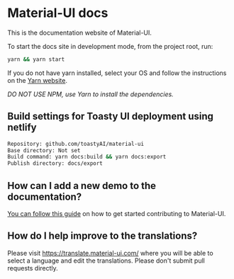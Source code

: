 # Material-UI docs

This is the documentation website of Material-UI.

To start the docs site in development mode, from the project root, run:

```sh
yarn && yarn start
```

If you do not have yarn installed, select your OS and follow the instructions on the [Yarn website](https://yarnpkg.com/lang/en/docs/install/#mac-stable).

*DO NOT USE NPM, use Yarn to install the dependencies.*

## Build settings for Toasty UI deployment using netlify

```sh
Repository: github.com/toastyAI/material-ui
Base directory: Not set
Build command: yarn docs:build && yarn docs:export
Publish directory: docs/export
```

## How can I add a new demo to the documentation?

[You can follow this guide](https://github.com/mui-org/material-ui/blob/master/CONTRIBUTING.md)
on how to get started contributing to Material-UI.

## How do I help improve to the translations?

Please visit https://translate.material-ui.com/ where you will be able to select a language and edit the translations.
Please don't submit pull requests directly.
